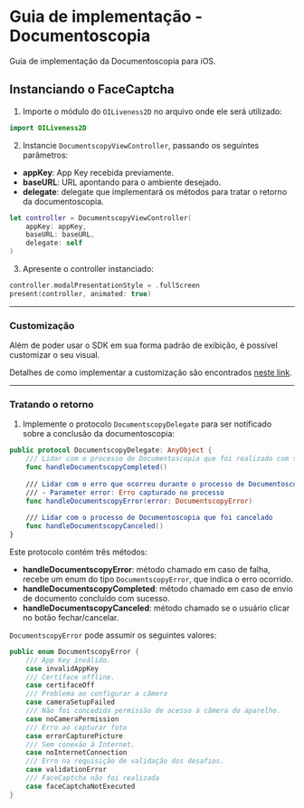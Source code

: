 # Guia de implementação - Documentoscopia

Guia de implementação da Documentoscopia para iOS.

## Instanciando o FaceCaptcha

1. Importe o módulo do `OILiveness2D` no arquivo onde ele será utilizado:
```swift
import OILiveness2D
```

2. Instancie `DocumentscopyViewController`, passando os seguintes parâmetros:
- **appKey**: App Key recebida previamente.
- **baseURL**: URL apontando para o ambiente desejado.
- **delegate**: delegate que implementará os métodos para tratar o retorno da documentoscopia.

```swift
let controller = DocumentscopyViewController(
    appKey: appKey, 
    baseURL: baseURL,
    delegate: self
)
```

3. Apresente o controller instanciado:
```swift
controller.modalPresentationStyle = .fullScreen
present(controller, animated: true)
```

---

### Customização

Além de poder usar o SDK em sua forma padrão de exibição, é possível customizar o seu visual.

Detalhes de como implementar a customização são encontrados [neste link](Documentscopy-Customization.md).

---

### Tratando o retorno

1. Implemente o protocolo `DocumentscopyDelegate` para ser notificado sobre a conclusão da documentoscopia:
```swift
public protocol DocumentscopyDelegate: AnyObject {
    /// Lidar com o processo de Documentoscopia que foi realizado com sucesso
    func handleDocumentscopyCompleted()
    
    /// Lidar com o erro que ocorreu durante o processo de Documentoscopia
    /// - Parameter error: Erro capturado no processo
    func handleDocumentscopyError(error: DocumentscopyError)
    
    /// Lidar com o processo de Documentoscopia que foi cancelado
    func handleDocumentscopyCanceled()
}
```

Este protocolo contém três métodos:

- **handleDocumentscopyError**: método chamado em caso de falha, recebe um enum do tipo `DocumentscopyError`, que indica o erro ocorrido.
- **handleDocumentscopyCompleted**: método chamado em caso de envio de documento concluído com sucesso.
- **handleDocumentscopyCanceled**: método chamado se o usuário clicar no botão fechar/cancelar.

`DocumentscopyError` pode assumir os seguintes valores:
```swift
public enum DocumentscopyError {
    /// App Key inválido.
    case invalidAppKey
    /// Certiface offline.
    case certifaceOff
    /// Problema ao configurar a câmera
    case cameraSetupFailed
    /// Não foi concedida permissão de acesso à câmera do aparelho.
    case noCameraPermission
    /// Erro ao capturar foto
    case errorCapturePicture
    /// Sem conexão à Internet.
    case noInternetConnection
    /// Erro na requisição de validação dos desafios.
    case validationError
    /// FaceCaptcha não foi realizada
    case faceCaptchaNotExecuted
}
```
